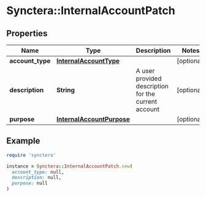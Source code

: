 # Synctera::InternalAccountPatch

## Properties

| Name | Type | Description | Notes |
| ---- | ---- | ----------- | ----- |
| **account_type** | [**InternalAccountType**](InternalAccountType.md) |  | [optional] |
| **description** | **String** | A user provided description for the current account | [optional] |
| **purpose** | [**InternalAccountPurpose**](InternalAccountPurpose.md) |  | [optional] |

## Example

```ruby
require 'synctera'

instance = Synctera::InternalAccountPatch.new(
  account_type: null,
  description: null,
  purpose: null
)
```

